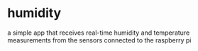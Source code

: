 # humidity

a simple app that receives real-time humidity and temperature measurements from the sensors connected to the raspberry pi
